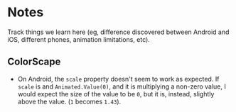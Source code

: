 # Notes

Track things we learn here (eg, difference discovered between Android and iOS, different phones, animation limitations, etc).

## ColorScape

- On Android, the `scale` property doesn't seem to work as expected. If `scale` is and `Animated.Value(0)`, and it is multiplying a non-zero value, I would expect the size of the value to be `0`, but it is, instead, slightly above the value. (`1` becomes `1.43`).

